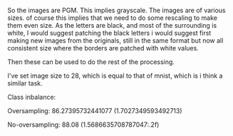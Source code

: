 So the images are PGM. This implies grayscale. The images are of various 
sizes. of course this implies that we need to do some rescaling to make them
even size. 
As the letters are black, and most of the surrounding is white, I would suggest
patching the black letters i would suggest first making new images from the originals, still in the same format
but now all consistent size where the borders are patched with white values. 

Then these can be used to do the rest of the processing.

I've set image size to 28, which is equal to that of mnist, which is i think a similar task. 



Class inbalance:

Oversampling:
86.27395732441077 (1.7027349593492713)

No-oversampling:
88.08 (1.5686635708787047:.2f)